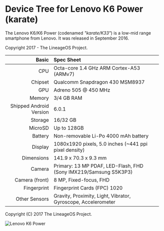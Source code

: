 Device Tree for Lenovo K6 Power (karate)
==================================================

The Lenovo K6/K6 Power (codenamed _"karate/K33"_) is a low-mid range smartphone from Lenovo.
It was released in September 2016.

Copyright 2017 - The LineageOS Project.

Basic   | Spec Sheet
-------:|:-------------------------
CPU     | Octa-core 1.4 GHz ARM Cortex-A53 (ARMv7)
Chipset | Qualcomm Snapdragon 430 MSM8937
GPU     | Adreno 505 @ 450 MHz
Memory  | 3/4 GB RAM
Shipped Android Version | 6.0.1
Storage | 16/32 GB
MicroSD | Up to 128GB
Battery | Non-removable Li-Po 4000 mAh battery
Display | 1080x1920 pixels, 5.0 inches (~441 ppi pixel density)
Dimensions | 141.9 x 70.3 x 9.3 mm
Camera  | Primary: 13 MP PDAF, LED-Flash, FHD (Sony IMX219/Samsung S5K3P3) 
Camera (front)	| 8 MP, Fixed-focus, FHD
Fingerprint | Fingerprint Cards (FPC) 1020
Other Sensors | Gravity, Proximity, Light, Vibrator, Gyroscope, Accelerometer


Copyright (C) 2017 The LineageOS Project.

![Lenovo K6 Power](http://www3.lenovo.com/medias/lenovo-smartphone-vibe-k6-power-gray-front-back-15.jpg?context=bWFzdGVyfHJvb3R8NjQwMDB8aW1hZ2UvanBnfGgwZi9oMTMvOTMyOTE2Njc0NTYzMC5qcGd8OGQ0YjJlMjMyZTVlNGE3ODQwM2Y2NGFkNWNmMzIxZGI2NzY5MWMwNmE5NmM3ZDUzMjY4YzdmOWZhMGQ0ZWY4ZA "Lenovo K6 Power")
